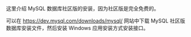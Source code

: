 这里介绍 MySQL 数据库社区版的安装，因为社区版是完全免费的。

可以在 <https://dev.mysql.com/downloads/mysql/> 网站中下载 MySQL 社区版数据库安装文件，然后安装 Windows 应用安装方式安装接口。

